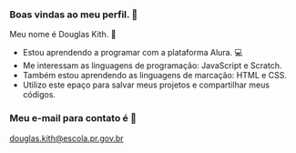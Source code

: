 ### Boas vindas ao meu perfil. 👋

Meu nome é Douglas Kith. 🥇
- Estou aprendendo a programar com a plataforma Alura. 💻
- Me interessam as linguagens de programação: JavaScript e Scratch.
- Também estou aprendendo as linguagens de marcação: HTML e CSS.
- Utilizo este epaço para salvar meus projetos e compartilhar meus códigos.

 ### Meu e-mail para contato é 📧

 douglas.kith@escola.pr.gov.br

<!--
**DouglasKithg/DouglasKithg** is a ✨ _special_ ✨ repository because its `README.md` (this file) appears on your GitHub profile.

![](https://media.tenor.com/9ItR8nSuxE0AAAAC/thumbs-up-computer.gif)






Here are some ideas to get you started:

- 🔭 I’m currently working on ...
- 🌱 I’m currently learning ...
- 👯 I’m looking to collaborate on ...
- 🤔 I’m looking for help with ...
- 💬 Ask me about ...
- 📫 How to reach me: ...
- 😄 Pronouns: ...
- ⚡ Fun fact: ...
-->
